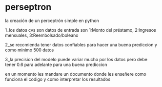 # perseptron
la creación de un perceptrón simple en python 

1_los datos cvs son datos de entrada son 1:Monto del préstamo, 2:Ingresos mensuales, 3:Reembolsado/boleano

2_se recomienda tener datos confiables para hacer una buena prediccion y como minimo 500 datos

3_la precision del modelo puede variar mucho por los datos pero debe tener 0.6 para adelante para una buena prediccion 

en un momento les mandare un documento donde les enseñere como funciona el codigo y como interpretar los resultados 
